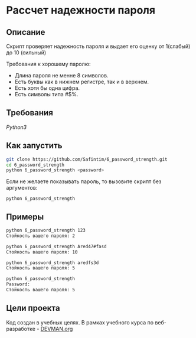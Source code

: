 # Рассчет надежности пароля

## Описание
Скрипт проверяет надежность пароля и выдает его оценку от 1(слабый) до 10 (сильный)

Требования к хорошему паролю:
* Длина пароля не менне 8 символов.
* Есть буквы как в нижнем регистре, так и в верхнем.
* Есть хотя бы одна цифра.
* Есть символы типа #$%.

## Требования

*Python3*

## Как запустить

```sh
git clone https://github.com/Safintim/6_password_strength.git
cd 6_password_strength
python 6_password_strength <password>
```

Если не желаете показывать пароль, то вызовите скрипт без аргументов:
```
python 6_password_strength
```

## Примеры

```sh
python 6_password_strength 123
Стойкость вашего пароля: 2
```

```sh
python 6_password_strength Ared47#fasd
Стойкость вашего пароля: 10
```

```sh
python 6_password_strength aredfs3d
Стойкость вашего пароля: 5
```

```sh
python 6_password_strength
Password: 
Стойкость вашего пароля: 5
```

## Цели проекта

Код создан в учебных целях. В рамках учебного курса по веб-разработке - [DEVMAN.org](https://devman.org)
